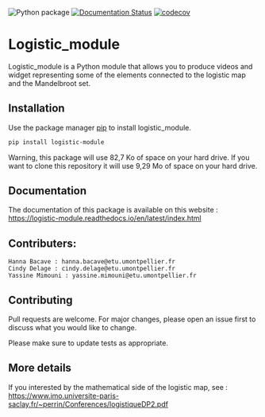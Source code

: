 ![Python package](https://github.com/hannabacave/logistic_module/workflows/Python%20package/badge.svg)
[![Documentation Status](https://readthedocs.org/projects/logistic-module/badge/?version=latest&token=7d9ba9ec0c7b5a43e16f65d9ecf440dda61bacf75dbf16db1a936596ba77140f)](https://logistic-module.readthedocs.io/en/latest/?badge=latest)
[![codecov](https://codecov.io/gh/hannabacave/logistic_module/branch/master/graph/badge.svg)](https://codecov.io/gh/hannabacave/logistic_module)

# Logistic_module

Logistic_module is a Python module that allows you to produce videos and widget representing some of the elements connected to the logistic map and the Mandelbroot set.

## Installation

Use the package manager [pip](https://pip.pypa.io/en/stable/) to install logistic_module.

```bash
pip install logistic-module
```
Warning, this package will use 82,7 Ko of space on your hard drive. If you want to clone this repository it will use 9,29 Mo of space on your hard drive.

## Documentation

The documentation of this package is available on this website : https://logistic-module.readthedocs.io/en/latest/index.html

## Contributers:

```
Hanna Bacave : hanna.bacave@etu.umontpellier.fr
Cindy Delage : cindy.delage@etu.umontpellier.fr
Yassine Mimouni : yassine.mimouni@etu.umontpellier.fr
```

## Contributing
Pull requests are welcome. For major changes, please open an issue first to discuss what you would like to change.

Please make sure to update tests as appropriate.

## More details

If you interested by the mathematical side of the logistic map, see : https://www.imo.universite-paris-saclay.fr/~perrin/Conferences/logistiqueDP2.pdf
